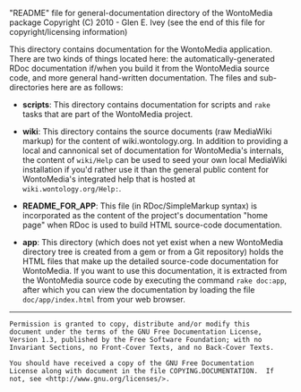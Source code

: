 "README" file for general-documentation directory of the WontoMedia package
Copyright (C) 2010 - Glen E. Ivey
  (see the end of this file for copyright/licensing information)

This directory contains documentation for the WontoMedia application.
There are two kinds of things located here:  the
automatically-generated RDoc documentation if/when you build it from
the WontoMedia source code, and more general hand-written
documentation.  The files and sub-directories here are as follows:

 * __scripts__:  This directory contains documentation for scripts and
   `rake` tasks that are part of the WontoMedia project.

 * __wiki__:  This directory contains the source documents (raw
   MediaWiki markup) for the content of wiki.wontology.org.  In
   addition to providing a local and cannonical set of documentation
   for WontoMedia's internals, the content of `wiki/Help` can be used
   to seed your own local MediaWiki installation if you'd rather use
   it than the general public content for WontoMedia's integrated help
   that is hosted at `wiki.wontology.org/Help:`.

 * __README_FOR_APP__:  This file (in RDoc/SimpleMarkup syntax) is
   incorporated as the content of the project's documentation "home
   page" when RDoc is used to build HTML source-code documentation.

 * __app__: This directory (which does not yet exist when a new
   WontoMedia directory tree is created from a gem or from a Git
   repository) holds the HTML files that make up the detailed
   source-code documentation for WontoMedia.  If you want to use this
   documentation, it is extracted from the WontoMedia source code by
   executing the command `rake doc:app`, after which you can view the
   documentation by loading the file `doc/app/index.html` from your
   web browser.

----------------------------------------------------------------

    Permission is granted to copy, distribute and/or modify this
    document under the terms of the GNU Free Documentation License,
    Version 1.3, published by the Free Software Foundation; with no
    Invariant Sections, no Front-Cover Texts, and no Back-Cover Texts.

    You should have received a copy of the GNU Free Documentation
    License along with document in the file COPYING.DOCUMENTATION.  If
    not, see <http://www.gnu.org/licenses/>.
